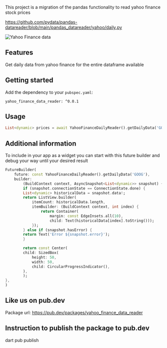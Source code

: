 This project is a migration of the pandas functionality to read yahoo finance stock prices

https://github.com/pydata/pandas-datareader/blob/main/pandas_datareader/yahoo/daily.py


![Yahoo Finance data](https://raw.githubusercontent.com/ivofernandes/yahoo_finance_data_reader/master/doc/simulator_screenshot_1.png?raw=true)

## Features

Get daily data from yahoo finance for the entire dataframe available

## Getting started


Add the dependency to your `pubspec.yaml`:
```
yahoo_finance_data_reader: ^0.0.1
```

## Usage
```dart
List<dynamic> prices = await YahooFinanceDailyReader().getDailyData('GOOG');
```

## Additional information
To include in your app as a widget you can start with this future builder and debug your way until your desired result

```dart
FutureBuilder(
    future: const YahooFinanceDailyReader().getDailyData('GOOG'),
    builder:
        (BuildContext context, AsyncSnapshot<List<dynamic>> snapshot) {
        if (snapshot.connectionState == ConnectionState.done) {
        List<dynamic> historicalData = snapshot.data!;
        return ListView.builder(
            itemCount: historicalData.length,
            itemBuilder: (BuildContext context, int index) {
                return Container(
                    margin: const EdgeInsets.all(10),
                    child: Text(historicalData[index].toString()));
            });
        } else if (snapshot.hasError) {
        return Text('Error ${snapshot.error}');
        }

        return const Center(
        child: SizedBox(
            height: 50,
            width: 50,
            child: CircularProgressIndicator(),
        ),
        );
},
)
```


## Like us on pub.dev
Package url:
https://pub.dev/packages/yahoo_finance_data_reader


## Instruction to publish the package to pub.dev
dart pub publish